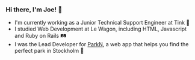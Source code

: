 ### Hi there, I'm Joe! 💫

<!--
**DittoJoe/DittoJoe** is a ✨ _special_ ✨ repository because its `README.md` (this file) appears on your GitHub profile.

Here are some ideas to get you started:

- 🔭 I’m currently working on ...
- 🌱 I’m currently learning ...
- 👯 I’m looking to collaborate on ...
- 🤔 I’m looking for help with ...
- 💬 Ask me about ...
- 📫 How to reach me: ...
- 😄 Pronouns: ...
- ⚡ Fun fact: ..
-->

- I'm currently working as a Junior Technical Support Engineer at Tink 💼
- I studied Web Development at Le Wagon, including HTML, Javascript and Ruby on Rails 🛤 
- I was the Lead Developer for [ParkN](https://www.parkn.club/), a web app that helps you find the perfect park in Stockholm 🍃
